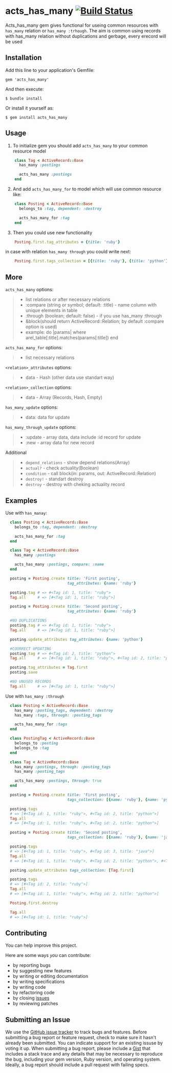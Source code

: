 # acts_has_many [![Build Status](https://travis-ci.org/igor04/acts_has_many.png?branch=master)](https://travis-ci.org/igor04/acts_has_many)

Acts_has_many gem gives functional for useing common resources with `has_many` relation
or `has_many :trhough`. The aim is common using records with has_many relation without duplications
and gerbage, every erecord will be used

## Installation

Add this line to your application's Gemfile:

    gem 'acts_has_many'

And then execute:

    $ bundle install

Or install it yourself as:

    $ gem install acts_has_many

## Usage
1. To initialize gem you should add `acts_has_many` to your common resource model

  ```ruby
      class Tag < ActiveRecord::Base
        has_many :postings

        acts_has_many :postings
      end
  ```

2. And add `acts_has_many_for` to model which will use common resource like:


  ```ruby
      class Posting < ActiveRecord::Base
        belongs_to :tag, dependent: :destroy

        acts_has_many_for :tag
      end
  ```

3. Then you could use new functionality

  ```ruby
      Posting.first.tag_attributes = {title: 'ruby'}
  ```

  in case with relation `has_many through` you could write next:

  ```ruby
      Posting.first.tags_collection = [{title: 'ruby'}, {title: 'python'}]
  ```

More
----

  `acts_has_many` options:
  >* list relations or after necessary relations
  >* :compare (string or symbol; default: :title) - name column with unique elements in table
  >* :through (boolean; default: false) - if you use has_many :through
  >* &block(should return ActiveRecord::Relation; by default :compare option is used)
  >*   example: do |params| where arel_table[:title].matches(params[:title]) end

  `acts_has_many_for` options:
  >* list necessary relations

  `<relation>_attributes` options:
  >* data - Hash (other data use standart way)

  `<relation>_collection` options:
  >* data - Array (Records, Hash, Empty)

  `has_many_update` options:
   >*   data: data for update

  `has_many_through_update` options:
  >* :update - array data, data include :id record for update
  >* :new    - array data for new record

  Additional
  >* `depend_relations` - show depend relations(Array)
  >* `actual?`  - check actuality(Boolean)
  >* `condition` - call block(in: params, out: ActiveRecord::Relation)
  >* `destroy!` - standart destroy
  >* `destroy`  - destroy with cheking actuality record

Examples
--------
Use with `has_manay`:

```ruby
  class Posting < ActiveRecord::Base
    belongs_to :tag, dependent: :destroy

    acts_has_many_for :tag
  end

  class Tag < ActiveRecord::Base
    has_many :postings

    acts_has_many :postings, compare: :name
  end

  posting = Posting.create title: 'First posting',
                           tag_attributes: {name: 'ruby'}

  posting.tag # => #<Tag id: 1, title: "ruby">
  Tag.all     # => [#<Tag id: 1, title: "ruby">]

  posting = Posting.create title: 'Second posting',
                           tag_attributes: {name: 'ruby'}

  #NO DUPLICATIONS
  posting.tag # => #<Tag id: 1, title: "ruby">
  Tag.all     # => [#<Tag id: 1, title: "ruby">]

  posting.update_attributes tag_attributes: {name: 'python'}

  #COORRECT UPDATING
  posting.tag # => #<Tag id: 2, title: "python">
  Tag.all     # => [#<Tag id: 1, title: "ruby">, #<Tag id: 2, title: "python">]

  posting.tag_attributes = Tag.first
  posting.save

  #NO UNUSED RECORDS
  Tag.all     # => [#<Tag id: 1, title: "ruby">]
```

Use with `has_many :through`

```ruby
  class Posting < ActiveRecord::Base
    has_many :posting_tags, dependent: :destroy
    has_many :tags, through: :posting_tags

    acts_has_many_for :tags
  end

  class PostingTag < ActiveRecord::Base
    belongs_to :posting
    belongs_to :tag
  end

  class Tag < ActiveRecord::Base
    has_many :postings, through: :posting_tags
    has_many :posting_tags

    acts_has_many :postings, through: true
  end

  posting = Posting.create title: 'First posting',
                           tags_collection: [{name: 'ruby'}, {name: 'python'}]

  posting.tags
  # => [#<Tag id: 1, title: "ruby">, #<Tag id: 2, title: "python">]
  Tag.all
  # => [#<Tag id: 1, title: "ruby">, #<Tag id: 2, title: "python">]

  posting = Posting.create title: 'Second posting',
                           tags_collection: [{name: 'ruby'}, {name: 'java'}]

  posting.tags
  # => [#<Tag id: 1, title: "ruby">, #<Tag id: 3, title: "java">]
  Tag.all
  # => [#<Tag id: 1, title: "ruby">, #<Tag id: 2, title: "python">, #<Tag id: 3, title: "java">]

  posting.update_attributes tags_collection: [Tag.first]

  posting.tags
  # => [#<Tag id: 2, title: "ruby">]
  Tag.all
  # => [#<Tag id: 1, title: "ruby">, #<Tag id: 2, title: "python">]

  Posting.first.destroy

  Tag.all
  # => [#<Tag id: 1, title: "ruby">]
```

Contributing
------------

You can help improve this project.

Here are some ways *you* can contribute:

* by reporting bugs
* by suggesting new features
* by writing or editing documentation
* by writing specifications
* by writing code
* by refactoring code
* by closing [issues](https://github.com/igor04/acts_has_many/issues)
* by reviewing patches


Submitting an Issue
-------------------

We use the [GitHub issue tracker](https://github.com/igor04/acts_has_many/issues) to track bugs and
features. Before submitting a bug report or feature request, check to make sure it hasn't already
been submitted. You can indicate support for an existing issuse by voting it up. When submitting a
bug report, please include a [Gist](http://gist.github.com/) that includes a stack trace and any
details that may be necessary to reproduce the bug, including your gem version, Ruby version, and
operating system. Ideally, a bug report should include a pull request with failing specs.
